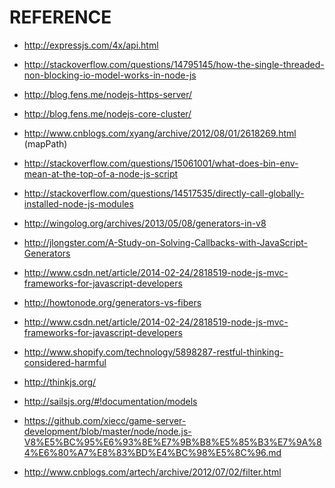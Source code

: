 REFERENCE
==================
+ http://expressjs.com/4x/api.html
+ http://stackoverflow.com/questions/14795145/how-the-single-threaded-non-blocking-io-model-works-in-node-js
+ http://blog.fens.me/nodejs-https-server/
+ http://blog.fens.me/nodejs-core-cluster/
+ http://www.cnblogs.com/xyang/archive/2012/08/01/2618269.html  (mapPath)

+ http://stackoverflow.com/questions/15061001/what-does-bin-env-mean-at-the-top-of-a-node-js-script
+ http://stackoverflow.com/questions/14517535/directly-call-globally-installed-node-js-modules

+ http://wingolog.org/archives/2013/05/08/generators-in-v8
+ http://jlongster.com/A-Study-on-Solving-Callbacks-with-JavaScript-Generators

+ http://www.csdn.net/article/2014-02-24/2818519-node-js-mvc-frameworks-for-javascript-developers

+ http://howtonode.org/generators-vs-fibers
+ http://www.csdn.net/article/2014-02-24/2818519-node-js-mvc-frameworks-for-javascript-developers

+ http://www.shopify.com/technology/5898287-restful-thinking-considered-harmful

+ http://thinkjs.org/
+ http://sailsjs.org/#!documentation/models

+ https://github.com/xiecc/game-server-development/blob/master/node/node.js-V8%E5%BC%95%E6%93%8E%E7%9B%B8%E5%85%B3%E7%9A%84%E6%80%A7%E8%83%BD%E4%BC%98%E5%8C%96.md

+ http://www.cnblogs.com/artech/archive/2012/07/02/filter.html